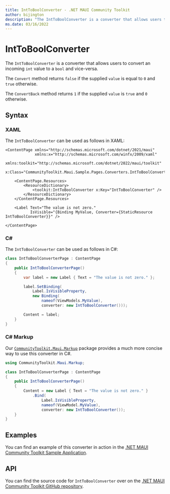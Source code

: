 ```yaml
---
title: IntToBoolConverter - .NET MAUI Community Toolkit
author: bijington
description: "The IntToBoolConverter is a converter that allows users to convert an incoming int value to a bool and vice-versa."
ms.date: 03/16/2022
---
```


# IntToBoolConverter

The `IntToBoolConverter` is a converter that allows users to convert an incoming `int` value to a `bool` and vice-versa.

The `Convert` method returns `false` if the supplied `value` is equal to `0` and `true` otherwise.

The `ConvertBack` method returns `1` if the supplied `value` is `true` and `0` otherwise.

## Syntax

### XAML

The `IntToBoolConverter` can be used as follows in XAML:

```xaml
<ContentPage xmlns="http://schemas.microsoft.com/dotnet/2021/maui"
             xmlns:x="http://schemas.microsoft.com/winfx/2009/xaml"
             xmlns:toolkit="http://schemas.microsoft.com/dotnet/2022/maui/toolkit"
             x:Class="CommunityToolkit.Maui.Sample.Pages.Converters.IntToBoolConverterPage">

    <ContentPage.Resources>
        <ResourceDictionary>
            <toolkit:IntToBoolConverter x:Key="IntToBoolConverter" />
        </ResourceDictionary>
    </ContentPage.Resources>

    <Label Text="The value is not zero."
           IsVisible="{Binding MyValue, Converter={StaticResource IntToBoolConverter}}" />

</ContentPage>
```

### C#

The `IntToBoolConverter` can be used as follows in C#:

```csharp
class IntToBoolConverterPage : ContentPage
{
    public IntToBoolConverterPage()
    {
        var label = new Label { Text = "The value is not zero." };

		label.SetBinding(
			Label.IsVisibleProperty,
			new Binding(
				nameof(ViewModels.MyValue),
				converter: new IntToBoolConverter()));

		Content = label;
    }
}
```

### C# Markup

Our [`CommunityToolkit.Maui.Markup`](../markup/markup.md) package provides a much more concise way to use this converter in C#.

```csharp
using CommunityToolkit.Maui.Markup;

class IntToBoolConverterPage : ContentPage
{
    public IntToBoolConverterPage()
    {
        Content = new Label { Text = "The value is not zero." }
            .Bind(
                Label.IsVisibleProperty,
                nameof(ViewModel.MyValue),
                converter: new IntToBoolConverter());
    }
}
```

## Examples

You can find an example of this converter in action in the [.NET MAUI Community Toolkit Sample Application](https://github.com/CommunityToolkit/Maui/blob/main/samples/CommunityToolkit.Maui.Sample/Pages/Converters/IntToBoolConverterPage.xaml).

## API

You can find the source code for `IntToBoolConverter` over on the [.NET MAUI Community Toolkit GitHub repository](https://github.com/CommunityToolkit/Maui/blob/main/src/CommunityToolkit.Maui/Converters/IntToBoolConverter.shared.cs).
